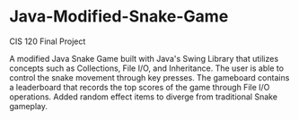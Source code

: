# Java-Modified-Snake-Game
CIS 120 Final Project

A modified Java Snake Game built with Java's Swing Library that utilizes concepts such as Collections, File I/O, and Inheritance. The user is able to control the snake movement through key presses. The gameboard contains a leaderboard that records the top scores of the game through File I/O operations. Added random effect items to diverge from traditional Snake gameplay.
